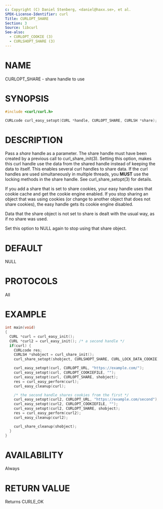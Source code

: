 ```yaml
---
c: Copyright (C) Daniel Stenberg, <daniel@haxx.se>, et al.
SPDX-License-Identifier: curl
Title: CURLOPT_SHARE
Section: 3
Source: libcurl
See-also:
  - CURLOPT_COOKIE (3)
  - CURLSHOPT_SHARE (3)
---
```


# NAME

CURLOPT_SHARE - share handle to use

# SYNOPSIS

~~~c
#include <curl/curl.h>

CURLcode curl_easy_setopt(CURL *handle, CURLOPT_SHARE, CURLSH *share);
~~~

# DESCRIPTION

Pass a *share* handle as a parameter. The share handle must have been
created by a previous call to curl_share_init(3). Setting this option,
makes this curl handle use the data from the shared handle instead of keeping
the data to itself. This enables several curl handles to share data. If the
curl handles are used simultaneously in multiple threads, you **MUST** use
the locking methods in the share handle. See curl_share_setopt(3) for
details.

If you add a share that is set to share cookies, your easy handle uses that
cookie cache and get the cookie engine enabled. If you stop sharing an object
that was using cookies (or change to another object that does not share
cookies), the easy handle gets its cookie engine disabled.

Data that the share object is not set to share is dealt with the usual way, as
if no share was used.

Set this option to NULL again to stop using that share object.

# DEFAULT

NULL

# PROTOCOLS

All

# EXAMPLE

~~~c
int main(void)
{
  CURL *curl = curl_easy_init();
  CURL *curl2 = curl_easy_init(); /* a second handle */
  if(curl) {
    CURLcode res;
    CURLSH *shobject = curl_share_init();
    curl_share_setopt(shobject, CURLSHOPT_SHARE, CURL_LOCK_DATA_COOKIE);

    curl_easy_setopt(curl, CURLOPT_URL, "https://example.com/");
    curl_easy_setopt(curl, CURLOPT_COOKIEFILE, "");
    curl_easy_setopt(curl, CURLOPT_SHARE, shobject);
    res = curl_easy_perform(curl);
    curl_easy_cleanup(curl);

    /* the second handle shares cookies from the first */
    curl_easy_setopt(curl2, CURLOPT_URL, "https://example.com/second");
    curl_easy_setopt(curl2, CURLOPT_COOKIEFILE, "");
    curl_easy_setopt(curl2, CURLOPT_SHARE, shobject);
    res = curl_easy_perform(curl2);
    curl_easy_cleanup(curl2);

    curl_share_cleanup(shobject);
  }
}
~~~

# AVAILABILITY

Always

# RETURN VALUE

Returns CURLE_OK

